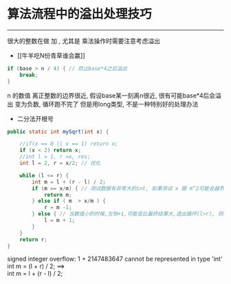 # 算法流程中的溢出处理技巧

---

很大的整数在做 加 , 尤其是 乘法操作时需要注意考虑溢出

- [[牛羊吃N份青草谁会赢]]

```java
if (base > n / 4) { // 防止base*4之后溢出
    break;
}
```

n 的数值 离正整数的边界很近, 假设base某一刻离n很近, 很有可能base\*4后会溢出
变为负数, 循环跑不完了
但是用long类型, 不是一种特别好的处理办法


- 二分法开根号
```java
public static int mySqrt(int x) {

    //if(x == 0 || x == 1) return x;
    if (x < 2) return x;
    //int l = 1, r =x, res;
    int l = 2, r = x/2; // 优化

    while (l <= r) {
        int m = l + (r - l) / 2;
        if (m == x/m) { // 测试数据有非常大的int, 如果测试 x 跟 m^2可能会越界
            return m;
        } else if ( m  > x/m ) {
            r = m -1;
        } else { // 当数值小的时候,左侧+1,可能会比最终结果大,退出循环(l>r), 则结果为r
            l = m + 1;
        }
    }
    return r;
}

```



signed integer overflow: 1 + 2147483647 cannot be represented in type 'int'    
int m = (l + r) / 2;   ==>   
int m = l + (r - l) / 2;